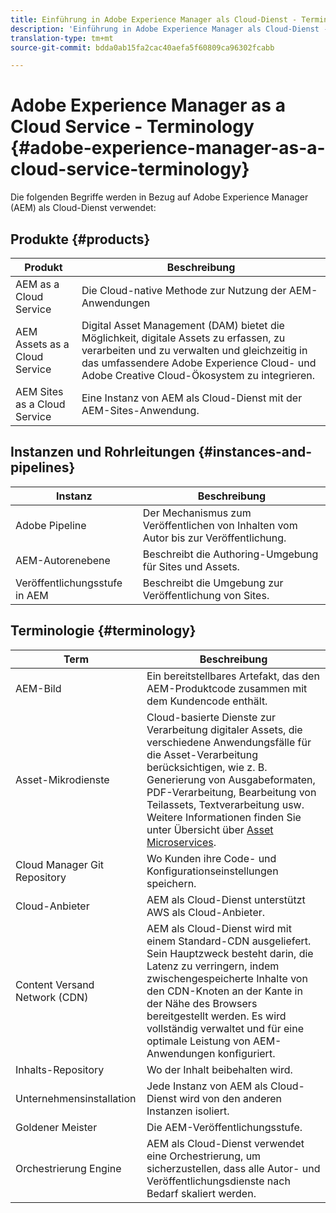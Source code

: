```yaml
---
title: Einführung in Adobe Experience Manager als Cloud-Dienst - Terminologie
description: 'Einführung in Adobe Experience Manager als Cloud-Dienst - Terminologie. '
translation-type: tm+mt
source-git-commit: bdda0ab15fa2cac40aefa5f60809ca96302fcabb

---
```



# Adobe Experience Manager as a Cloud Service - Terminology {#adobe-experience-manager-as-a-cloud-service-terminology}

Die folgenden Begriffe werden in Bezug auf Adobe Experience Manager (AEM) als Cloud-Dienst verwendet:

## Produkte {#products}

| Produkt | Beschreibung |
|---|---|
| AEM as a Cloud Service | Die Cloud-native Methode zur Nutzung der AEM-Anwendungen |
| AEM Assets as a Cloud Service | Digital Asset Management (DAM) bietet die Möglichkeit, digitale Assets zu erfassen, zu verarbeiten und zu verwalten und gleichzeitig in das umfassendere Adobe Experience Cloud- und Adobe Creative Cloud-Ökosystem zu integrieren. |
| AEM Sites as a Cloud Service | Eine Instanz von AEM als Cloud-Dienst mit der AEM-Sites-Anwendung. |

## Instanzen und Rohrleitungen {#instances-and-pipelines}

| Instanz | Beschreibung |
|---|---|
| Adobe Pipeline | Der Mechanismus zum Veröffentlichen von Inhalten vom Autor bis zur Veröffentlichung. |
| AEM-Autorenebene | Beschreibt die Authoring-Umgebung für Sites und Assets. |
| Veröffentlichungsstufe in AEM | Beschreibt die Umgebung zur Veröffentlichung von Sites. |


<!-- This section of the table must be alphabetic -->

## Terminologie {#terminology}

| Term | Beschreibung |
|---|---|
| AEM-Bild | Ein bereitstellbares Artefakt, das den AEM-Produktcode zusammen mit dem Kundencode enthält. |
| Asset-Mikrodienste | Cloud-basierte Dienste zur Verarbeitung digitaler Assets, die verschiedene Anwendungsfälle für die Asset-Verarbeitung berücksichtigen, wie z. B. Generierung von Ausgabeformaten, PDF-Verarbeitung, Bearbeitung von Teilassets, Textverarbeitung usw. Weitere Informationen finden Sie unter Übersicht über [Asset Microservices](/help/assets/asset-microservices-overview.md). |
| Cloud Manager Git Repository | Wo Kunden ihre Code- und Konfigurationseinstellungen speichern. |
| Cloud-Anbieter | AEM als Cloud-Dienst unterstützt AWS als Cloud-Anbieter. |
| Content Versand Network (CDN) | AEM als Cloud-Dienst wird mit einem Standard-CDN ausgeliefert. Sein Hauptzweck besteht darin, die Latenz zu verringern, indem zwischengespeicherte Inhalte von den CDN-Knoten an der Kante in der Nähe des Browsers bereitgestellt werden. Es wird vollständig verwaltet und für eine optimale Leistung von AEM-Anwendungen konfiguriert. |
| Inhalts-Repository | Wo der Inhalt beibehalten wird. |
| Unternehmensinstallation | Jede Instanz von AEM als Cloud-Dienst wird von den anderen Instanzen isoliert. |
| Goldener Meister | Die AEM-Veröffentlichungsstufe. |
| Orchestrierung Engine | AEM als Cloud-Dienst verwendet eine Orchestrierung, um sicherzustellen, dass alle Autor- und Veröffentlichungsdienste nach Bedarf skaliert werden. |
